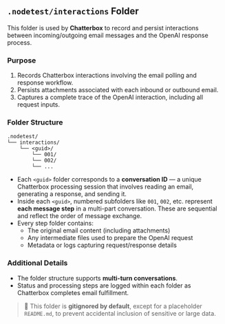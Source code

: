 ## `.nodetest/interactions` Folder

This folder is used by **Chatterbox** to record and persist interactions between incoming/outgoing email messages and the OpenAI response process.

### Purpose
1. Records Chatterbox interactions involving the email polling and response workflow.
2. Persists attachments associated with each inbound or outbound email.
3. Captures a complete trace of the OpenAI interaction, including all request inputs.

### Folder Structure
```
.nodetest/
└── interactions/
    └── <guid>/
        └── 001/
        └── 002/
        └── ...
```

- Each `<guid>` folder corresponds to a **conversation ID** — a unique Chatterbox processing session that involves reading an email, generating a response, and sending it.
- Inside each `<guid>`, numbered subfolders like `001`, `002`, etc. represent **each message step** in a multi-part conversation. These are sequential and reflect the order of message exchange.
- Every step folder contains:
  - The original email content (including attachments)
  - Any intermediate files used to prepare the OpenAI request
  - Metadata or logs capturing request/response details

### Additional Details
- The folder structure supports **multi-turn conversations**.
- Status and processing steps are logged within each folder as Chatterbox completes email fulfillment.

> 📌 This folder is **gitignored by default**, except for a placeholder `README.md`, to prevent accidental inclusion of sensitive or large data.
